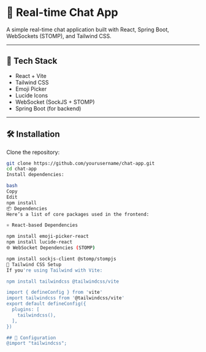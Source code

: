 # 💬 Real-time Chat App

A simple real-time chat application built with React, Spring Boot, WebSockets (STOMP), and Tailwind CSS.

---

## 🚀 Tech Stack

- React + Vite
- Tailwind CSS
- Emoji Picker
- Lucide Icons
- WebSocket (SockJS + STOMP)
- Spring Boot (for backend)

---

## 🛠 Installation

Clone the repository:

```bash
git clone https://github.com/yourusername/chat-app.git
cd chat-app
Install dependencies:

bash
Copy
Edit
npm install
📦 Dependencies
Here’s a list of core packages used in the frontend:

⚛️ React-based Dependencies

npm install emoji-picker-react
npm install lucide-react
🌐 WebSocket Dependencies (STOMP)

npm install sockjs-client @stomp/stompjs
🎨 Tailwind CSS Setup
If you're using Tailwind with Vite:

npm install tailwindcss @tailwindcss/vite

import { defineConfig } from 'vite'
import tailwindcss from '@tailwindcss/vite'
export default defineConfig({
  plugins: [
    tailwindcss(),
  ],
})

## 📄 Configuration 
@import "tailwindcss";